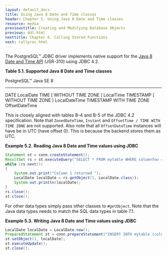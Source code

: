 ```yaml
---
layout: default_docs
title: Using Java 8 Date and Time classes
header: Chapter 5. Using Java 8 Date and Time classes
resource: media
previoustitle: Creating and Modifying Database Objects
previous: ddl.html
nexttitle: Chapter 6. Calling Stored Functions
next: callproc.html
---
```


The PostgreSQL™ JDBC driver implements native support for the
[Java 8 Date and Time API](http://www.oracle.com/technetwork/articles/java/jf14-date-time-2125367.html)
(JSR-310) using JDBC 4.2.

<a name="8-date-time-supported-data-types"></a>
**Table 5.1. Supported Java 8 Date and Time classes**

  PostgreSQL™                         Java SE 8
  ----------------------------------- ----------------
  DATE                                LocalDate
  TIME \[ WITHOUT TIME ZONE \]        LocalTime
  TIMESTAMP \[ WITHOUT TIME ZONE \]   LocalDateTime
  TIMESTAMP WITH TIME ZONE            OffsetDateTime



This is closely aligned with tables B-4 and B-5 of the JDBC 4.2 specification.
Note that `ZonedDateTime`, `Instant` and
`OffsetTime / TIME WITH TIME ZONE` are not supported. Also note
that all `OffsetDateTime` instances will have be in UTC (have offset 0).
This is because the backend stores them as UTC.

<a name="reading-example"></a>
**Example 5.2. Reading Java 8 Date and Time values using JDBC**

```java
Statement st = conn.createStatement();
ResultSet rs = st.executeQuery("SELECT * FROM mytable WHERE columnfoo = 500");
while (rs.next())
{
    System.out.print("Column 1 returned ");
    LocalDate localDate = rs.getObject(1, LocalDate.class));
    System.out.println(localDate);
}
rs.close();
st.close();
```

For other data types simply pass other classes to `#getObject`.
Note that the Java data types needs to match the SQL data types in table 7.1.


<a name="writing-example"></a>
**Example 5.3. Writing Java 8 Date and Time values using JDBC**

```java
LocalDate localDate = LocalDate.now();
PreparedStatement st = conn.prepareStatement("INSERT INTO mytable (columnfoo) VALUES (?)");
st.setObject(1, localDate);
st.executeUpdate();
st.close();
```

